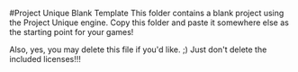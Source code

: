 #Project Unique Blank Template
This folder contains a blank project using the Project Unique engine. Copy this folder and paste it somewhere else as the starting point for your games!

Also, yes, you may delete this file if you'd like. ;) Just don't delete the included licenses!!!